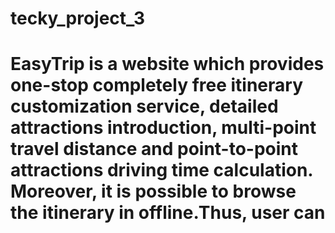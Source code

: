 # tecky_project_3
#  EasyTrip is a website which provides one-stop completely free itinerary customization service, detailed attractions introduction, multi-point travel distance and point-to-point attractions driving time calculation. Moreover, it is possible to browse the itinerary in offline.Thus, user can 
